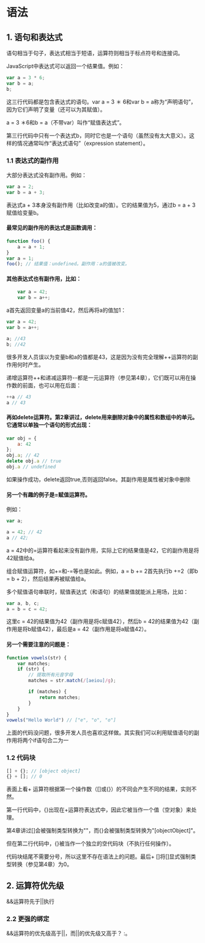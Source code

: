 # 语法

## 1. 语句和表达式

语句相当于句子，表达式相当于短语，运算符则相当于标点符号和连接词。

JavaScript中表达式可以返回一个结果值。例如：

```js
var a = 3 * 6;
var b = a;
b;
```

这三行代码都是包含表达式的语句。var a = 3 ＊ 6和var b = a称为“声明语句”，因为它们声明了变量（还可以为其赋值）。

a = 3 ＊6和b = a（不带var）叫作“赋值表达式”。

第三行代码中只有一个表达式b，同时它也是一个语句（虽然没有太大意义）。这样的情况通常叫作“表达式语句”（expression statement）。

### 1.1 表达式的副作用

大部分表达式没有副作用。例如：

```js
var a = 2;
var b = a + 3;
```
表达式a + 3本身没有副作用（比如改变a的值）。它的结果值为5，通过b = a + 3赋值给变量b。

#### 最常见的副作用的表达式是函数调用：

```js
function foo() {
    a = a + 1;
}
var a = 1;
foo(); // 结果值：undefined。副作用：a的值被改变。
```
#### 其他表达式也有副作用，比如：
```js
    var a = 42;
    var b = a++;
```
a首先返回变量a的当前值42，然后再将a的值加1：
```js
var a = 42;
var b = a++;

a; //43
b; //42
```
很多开发人员误以为变量b和a的值都是43，这是因为没有完全理解++运算符的副作用何时产生。

递增运算符++和递减运算符--都是一元运算符（参见第4章），它们既可以用在操作数的前面，也可以用在后面：

```js
++a // 43
a // 43
```

#### 再如delete运算符。第2章讲过，delete用来删除对象中的属性和数组中的单元。它通常以单独一个语句的形式出现：

```js
var obj = {
    a: 42
};
obj.a; // 42
delete obj.a // true
obj.a // undefined
```

如果操作成功，delete返回true,否则返回false。其副作用是属性被对象中删除

#### 另一个有趣的例子是=赋值运算符。

例如： 

```js
var a;

a = 42; // 42
a // 42;
```

a = 42中的=运算符看起来没有副作用，实际上它的结果值是42，它的副作用是将42赋值给a。

组合赋值运算符，如+=和-=等也是如此。例如，a = b += 2首先执行b +=2（即b = b + 2），然后结果再被赋值给a。

多个赋值语句串联时，赋值表达式（和语句）的结果值就能派上用场，比如：

```js
var a, b, c;
a = b = c = 42;
```

这里c = 42的结果值为42（副作用是将c赋值42），然后b = 42的结果值为42（副作用是将b赋值42），最后是a = 42（副作用是将a赋值42）。

#### 另一个需要注意的问题是：

```js
function vowels(str) {
    var matches;
    if (str) {
        // 提取所有元音字母
        matches = str.match(/[aeiou]/g);

        if (matches) {
            return matches;
        }
    }
}
vowels("Hello World") // ["e", "o", "o"]
```

上面的代码没问题，很多开发人员也喜欢这样做。其实我们可以利用赋值语句的副作用将两个if语句合二为一


### 1.2 代码块

```js
[] + {}; // [object object]
{} + []; // 0
```

表面上看+ 运算符根据第一个操作数（[]或{}）的不同会产生不同的结果，实则不然。

第一行代码中，{}出现在+运算符表达式中，因此它被当作一个值（空对象）来处理。

第4章讲过[]会被强制类型转换为""，而{}会被强制类型转换为"[objectObject]"。

但在第二行代码中，{}被当作一个独立的空代码块（不执行任何操作）。

代码块结尾不需要分号，所以这里不存在语法上的问题。最后+ []将[]显式强制类型转换（参见第4章）为0。

## 2. 运算符优先级

&&运算符先于||执行

### 2.2 更强的绑定

&&运算符的优先级高于||，而||的优先级又高于？ :。
